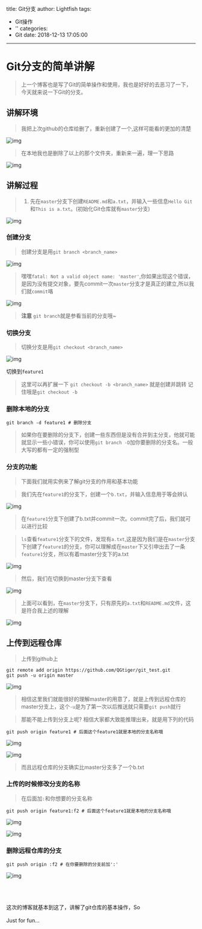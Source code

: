 title: Git分支
author: Lightfish
tags:
  - Git操作
  - ''
categories:
  - Git
date: 2018-12-13 17:05:00
---
# Git分支的简单讲解

>上一个博客也是写了Git的简单操作和使用，我也是好好的去恶习了一下，今天就来说一下Git的分支。

<!-- more -->

## 讲解环境

>我把上次github的仓库给删了，重新创建了一个,这样可能看的更加的清楚

![img](https://ws1.sinaimg.cn/large/006bO2RVly1fywxd7ktkij31gg0q6n25.jpg)

>在本地我也是删除了以上的那个文件夹，重新来一遍，理一下思路

![img](https://ws1.sinaimg.cn/large/006bO2RVly1fywxd7nziej30gj09dac1.jpg)

## 讲解过程

>1. 先在`master`分支下创建`README.md`和`a.txt`，并输入一些信息`Hello Git`和`This is a.txt`。(初始化Git仓库就有`master`分支)

![img](https://ws1.sinaimg.cn/large/006bO2RVly1fywxd7qnf9j30gf0a640k.jpg)

### 创建分支

>创建分支是用`git branch <branch_name>`

![img](https://ws1.sinaimg.cn/large/006bO2RVly1fywxd7tyxmj30bu01vaa7.jpg)

>嘿嘿`fatal: Not a valid object name: 'master'`,你如果出现这个错误，是因为没有提交对象，要先commit一次`master`分支才是真正的建立,所以我们就`commit`咯

![img](https://ws1.sinaimg.cn/large/006bO2RVly1fywxd7wgaej30ga0ab76t.jpg)

>**注意** `git branch`就是参看当前的分支哦~

### 切换分支

>切换分支是用`git checkout <branch_name>`

![img](https://ws1.sinaimg.cn/large/006bO2RVly1fywxd7z13kj30cf02p0t4.jpg)

切换到`feature1`

>这里可以再扩展一下 `git checkout -b <branch_name>` 就是创建并跳转 记住哦是`git checkout -b`

### 删除本地的分支

```
git branch -d feature1 # 删除分支
```

>如果你在要删除的分支下，创建一些东西但是没有合并到主分支，他就可能就显示一些小错误，你可以使用`git branch -D`加你要删除的分支名。一般大写的都有一定的强制型

### 分支的功能

>下面我们就用实例来了解git分支的作用和基本功能

>我们先在`feature1`的分支下，创建一个`b.txt`，并输入信息用于等会辨认

![img](https://ws1.sinaimg.cn/large/006bO2RVly1fywxd85khgj30ga0a4gnr.jpg)

>在`feature1`分支下创建了b.txt并commit一次。commit完了后，我们就可以进行比较

>`ls`查看`feature1`分支下的文件，发现有`a.txt`,这是因为我们是在`master`分支下创建了`feature1`的分支，你可以理解成在`master`下又引申出去了一条`feature1`分支，所以有着master分支下的a.txt

![img](https://ws1.sinaimg.cn/large/006bO2RVly1fywxd88h3bj30d001ujrf.jpg)

>然后，我们在切换到master分支下查看

![img](https://ws1.sinaimg.cn/large/006bO2RVly1fywxd8bba8j30gg049wf4.jpg)

>上面可以看到，在`master`分支下，只有原先的`a.txt`和`README.md`文件，这是符合我上述的理解

![img](https://ws1.sinaimg.cn/large/006bO2RVly1fywxd8fuxzj30tf08twf2.jpg)

## 上传到远程仓库

>上传到github上

```
git remote add origin https://github.com/QGtiger/git_test.git
git push -u origin master
```
![img](https://ws1.sinaimg.cn/large/006bO2RVly1fywxfobfvxj30g406zdhq.jpg)

>相信这里我们就能很好的理解master的用意了，就是上传到远程仓库的master分支上，这个`-u`是为了第一次以后推送就只需要`git push`就行

>那能不能上传到分支上呢? 相信大家都大致能推理出来，就是用下列的代码

```
git push origin feature1 # 后面这个feature1就是本地的分支名称哦
```

![img](https://ws1.sinaimg.cn/large/006bO2RVly1fywxfofaibj315s0ep0xa.jpg)

![img](https://ws1.sinaimg.cn/large/006bO2RVly1fywxfotsaaj310l0do0x0.jpg)

>而且远程仓库的分支确实比master分支多了一个b.txt

### 上传的时候修改分支的名称

>在后面加`:`和你想要的分支名称

```
git push origin feature1:f2 # 后面这个feature1就是本地的分支名称哦
```

![img](https://ws1.sinaimg.cn/large/006bO2RVly1fywxfoxfg6j31200fm434.jpg)

![img](https://ws1.sinaimg.cn/large/006bO2RVly1fywxfp3cqcj30e70f7756.jpg)

### 删除远程仓库的分支

```
git push origin :f2 # 在你要删除的分支前加':'
```

![img](https://ws1.sinaimg.cn/large/006bO2RVly1fywxfp6py6j31200fktcx.jpg)


<br><br><br>这次的博客就基本到这了，讲解了git仓库的基本操作，So<br><br>Just for fun...